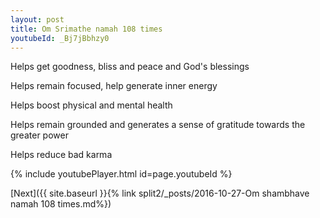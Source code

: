 ```yaml
---
layout: post
title: Om Srimathe namah 108 times
youtubeId: _Bj7jBbhzy0
---
```

 
 
Helps get goodness, bliss and peace and God's blessings
 
Helps remain focused, help generate inner energy 
 
Helps boost physical and mental health 
 
Helps remain grounded and generates a sense of gratitude towards the greater power 
 
Helps reduce bad karma
 
 
 
 


{% include youtubePlayer.html id=page.youtubeId %}
 
[Next]({{ site.baseurl }}{% link  split2/_posts/2016-10-27-Om shambhave namah 108 times.md%})
 
